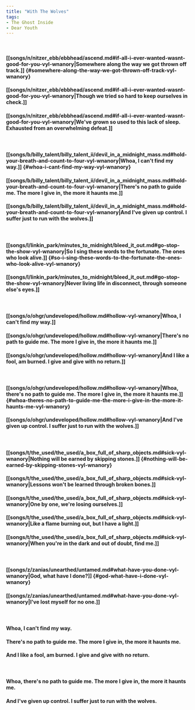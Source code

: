 ```yaml
---
title: "With The Wolves"
tags:
- The Ghost Inside
- Dear Youth
---
```

&nbsp;
#### [[songs/n/nitzer_ebb/ebbhead/ascend.md#if-all-i-ever-wanted-wasnt-good-for-you-vyl-wnanory|Somewhere along the way we got thrown off track.]] {#somewhere-along-the-way-we-got-thrown-off-track-vyl-wnanory}
#### [[songs/n/nitzer_ebb/ebbhead/ascend.md#if-all-i-ever-wanted-wasnt-good-for-you-vyl-wnanory|Though we tried so hard to keep ourselves in check.]]
#### [[songs/n/nitzer_ebb/ebbhead/ascend.md#if-all-i-ever-wanted-wasnt-good-for-you-vyl-wnanory|We've grown so used to this lack of sleep. Exhausted from an overwhelming defeat.]]
&nbsp;
#### [[songs/b/billy_talent/billy_talent_ii/devil_in_a_midnight_mass.md#hold-your-breath-and-count-to-four-vyl-wnanory|Whoa, I can't find my way.]] {#whoa-i-cant-find-my-way-vyl-wnanory}
#### [[songs/b/billy_talent/billy_talent_ii/devil_in_a_midnight_mass.md#hold-your-breath-and-count-to-four-vyl-wnanory|There's no path to guide me. The more I give in, the more it haunts me.]]
#### [[songs/b/billy_talent/billy_talent_ii/devil_in_a_midnight_mass.md#hold-your-breath-and-count-to-four-vyl-wnanory|And I've given up control. I suffer just to run with the wolves.]]
&nbsp;
#### [[songs/l/linkin_park/minutes_to_midnight/bleed_it_out.md#go-stop-the-show-vyl-wnanory|So I sing these words to the fortunate. The ones who look alive.]] {#so-i-sing-these-words-to-the-fortunate-the-ones-who-look-alive-vyl-wnanory}
#### [[songs/l/linkin_park/minutes_to_midnight/bleed_it_out.md#go-stop-the-show-vyl-wnanory|Never living life in disconnect, through someone else's eyes.]]
&nbsp;
#### [[songs/o/ohgr/undeveloped/hollow.md#hollow-vyl-wnanory|Whoa, I can't find my way.]]
#### [[songs/o/ohgr/undeveloped/hollow.md#hollow-vyl-wnanory|There's no path to guide me. The more I give in, the more it haunts me.]]
#### [[songs/o/ohgr/undeveloped/hollow.md#hollow-vyl-wnanory|And I like a fool, am burned. I give and give with no return.]]
&nbsp;
#### [[songs/o/ohgr/undeveloped/hollow.md#hollow-vyl-wnanory|Whoa, there's no path to guide me. The more I give in, the more it haunts me.]] {#whoa-theres-no-path-to-guide-me-the-more-i-give-in-the-more-it-haunts-me-vyl-wnanory}
#### [[songs/o/ohgr/undeveloped/hollow.md#hollow-vyl-wnanory|And I've given up control. I suffer just to run with the wolves.]]
&nbsp;
#### [[songs/t/the_used/the_used/a_box_full_of_sharp_objects.md#sick-vyl-wnanory|Nothing will be earned by skipping stones.]] {#nothing-will-be-earned-by-skipping-stones-vyl-wnanory}
#### [[songs/t/the_used/the_used/a_box_full_of_sharp_objects.md#sick-vyl-wnanory|Lessons won't be learned through broken bones.]]
#### [[songs/t/the_used/the_used/a_box_full_of_sharp_objects.md#sick-vyl-wnanory|One by one, we're losing ourselves.]]
#### [[songs/t/the_used/the_used/a_box_full_of_sharp_objects.md#sick-vyl-wnanory|Like a flame burning out, but I have a light.]]
#### [[songs/t/the_used/the_used/a_box_full_of_sharp_objects.md#sick-vyl-wnanory|When you're in the dark and out of doubt, find me.]]
&nbsp;
#### [[songs/z/zanias/unearthed/untamed.md#what-have-you-done-vyl-wnanory|God, what have I done?]] {#god-what-have-i-done-vyl-wnanory}
#### [[songs/z/zanias/unearthed/untamed.md#what-have-you-done-vyl-wnanory|I've lost myself for no one.]]
&nbsp;
#### Whoa, I can't find my way.
#### There's no path to guide me. The more I give in, the more it haunts me.
#### And I like a fool, am burned. I give and give with no return.
&nbsp;
#### Whoa, there's no path to guide me. The more I give in, the more it haunts me.
#### And I've given up control. I suffer just to run with the wolves.
